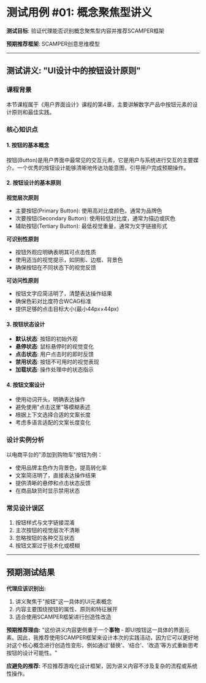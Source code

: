 # 测试用例 #01: 概念聚焦型讲义

**测试目标**: 验证代理能否识别概念聚焦型内容并推荐SCAMPER框架

**预期推荐框架**: SCAMPER创意思维模型

---

## 测试讲义: "UI设计中的按钮设计原则"

### 课程背景
本节课程属于《用户界面设计》课程的第4章，主要讲解数字产品中按钮元素的设计原则和最佳实践。

### 核心知识点

#### 1. 按钮的基本概念
按钮(Button)是用户界面中最常见的交互元素，它是用户与系统进行交互的主要媒介。一个优秀的按钮设计能够清晰地传达功能意图，引导用户完成预期操作。

#### 2. 按钮设计的基本原则

**视觉层次原则**
- 主要按钮(Primary Button): 使用高对比度颜色，通常为品牌色
- 次要按钮(Secondary Button): 使用较低对比度，通常为描边或灰色
- 辅助按钮(Tertiary Button): 最低视觉重量，通常为文字链接形式

**可识别性原则**
- 按钮外观应明确表明其可点击性质
- 使用适当的视觉提示，如阴影、边框、背景色
- 确保按钮在不同状态下的视觉反馈

**可访问性原则**
- 按钮文字应简洁明了，清楚表达操作结果
- 确保色彩对比度符合WCAG标准
- 提供足够的点击目标大小(最小44px×44px)

#### 3. 按钮状态设计
- **默认状态**: 按钮的初始外观
- **悬停状态**: 鼠标悬停时的视觉变化
- **点击状态**: 用户点击时的即时反馈
- **禁用状态**: 按钮不可用时的视觉表现
- **加载状态**: 操作处理中的状态指示

#### 4. 按钮文案设计
- 使用动词开头，明确表达操作
- 避免使用"点击这里"等模糊表述
- 根据上下文选择合适的文案长度
- 考虑多语言适配的文案长度变化

### 设计实例分析

以电商平台的"添加到购物车"按钮为例：
- 使用品牌主色作为背景色，提高转化率
- 文案简洁明了，直接表达操作结果
- 提供清晰的悬停和点击状态反馈
- 在商品缺货时显示禁用状态

### 常见设计误区
1. 按钮样式与文字链接混淆
2. 主次按钮的视觉层次不清晰
3. 忽略按钮的各种交互状态
4. 按钮文案过于技术化或模糊

---

## 预期测试结果

**代理应该识别出:**
1. 讲义聚焦于"按钮"这一具体的UI元素概念
2. 内容主要围绕按钮的属性、原则和特征展开
3. 适合使用SCAMPER框架进行创造性改造

**预期推荐理由:**
"这份讲义内容更侧重于一个**事物** - 即UI按钮这一具体的界面元素。因此，我推荐使用SCAMPER框架来设计本次的实践活动，因为它可以更好地对这个核心概念进行创造性变形，例如通过'替换'、'结合'、'改造'等方式重新思考按钮的设计可能性。"

**应避免的推荐:**
不应推荐游戏化设计框架，因为讲义内容不涉及复杂的流程或系统性操作。
